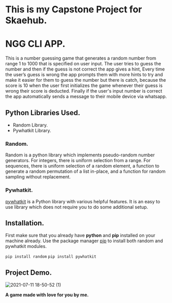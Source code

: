 # This is my Capstone Project for Skaehub.

# NGG CLI APP.

This is a number guessing game that generates a random number from range 1 to 1000 that is specified on user input.
The user tries to guess the number and then if the guess is not correct the app gives a hint, 
Every time the user’s guess is wrong the app prompts them with more hints to try and make it easier for them to guess the number but there is catch, because the score is 10 when the user first initializes the game whenever their guess is wrong their score is deducted.
Finally if the user's input number is correct the app automatically sends a message to their mobile device via whatsapp.

## Python Libraries Used.

* Random Library.
* Pywhatkit Library.

### Random.

Random is a python library which implements pseudo-random number generators.
For integers, there is uniform selection from a range. For sequences, there is uniform selection of a random element, a function to generate a random permutation of a list in-place, and a function for random sampling without replacement.

### Pywhatkit.

[pywhatkit](https://pypi.org/project/pywhatkit/) is a Python library with various helpful features. It is an easy to use library which does not require you to do some additional setup.

## Installation.

First make sure that you already have **python** and **pip** installed on your machine already.
Use the package manager [pip](https://pip.pypa.io/en/stable/) to install both random and pywhatkit modules.

```pip install random```
```pip install pywhatkit```


## Project Demo.

![2021-07-11 18-50-52 (1)](https://user-images.githubusercontent.com/35099243/125201999-4b2c1600-e27a-11eb-923c-ace09c5dd7b0.gif)


**A game made with love for you by me.**
